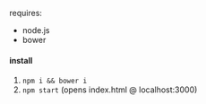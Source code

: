 requires:
- node.js
- bower

#### install
1. `npm i && bower i`
2. `npm start` (opens index.html @ localhost:3000)
